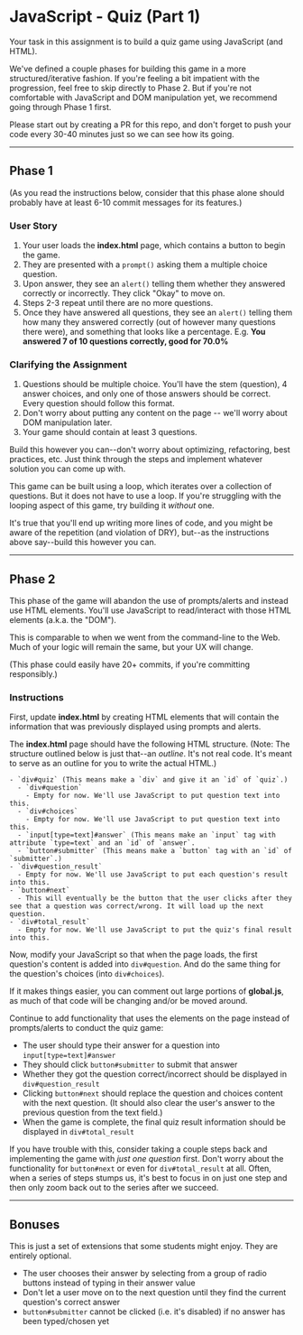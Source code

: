 # JavaScript - Quiz (Part 1)
 
Your task in this assignment is to build a quiz game using JavaScript (and HTML).

We've defined a couple phases for building this game in a more structured/iterative fashion. If you're feeling a bit impatient with the progression, feel free to skip directly to Phase 2. But if you're not comfortable with JavaScript and DOM manipulation yet, we recommend going through Phase 1 first.

Please start out by creating a PR for this repo, and don't forget to push your code every 30-40 minutes just so we can see how its going.

---

## Phase 1

(As you read the instructions below, consider that this phase alone should probably have at least 6-10 commit messages for its features.)

### User Story

1. Your user loads the **index.html** page, which contains a button to begin the game.
2. They are presented with a `prompt()` asking them a multiple choice question.
3. Upon answer, they see an `alert()` telling them whether they answered correctly or incorrectly. They click "Okay" to move on.
4. Steps 2-3 repeat until there are no more questions.
5. Once they have answered all questions, they see an `alert()` telling them how many they answered correctly (out of however many questions there were), and something that looks like a percentage. E.g. **You answered 7 of 10 questions correctly, good for 70.0%**

### Clarifying the Assignment

1. Questions should be multiple choice. You'll have the stem (question), 4 answer choices, and only one of those answers should be correct. Every question should follow this format.
2. Don't worry about putting any content on the page -- we'll worry about DOM manipulation later.
3. Your game should contain at least 3 questions.

Build this however you can--don't worry about optimizing, refactoring, best practices, etc. Just think through the steps and implement whatever solution you can come up with.

This game can be built using a loop, which iterates over a collection of questions. But it does not have to use a loop. If you're struggling with the looping aspect of this game, try building it _without_ one.

It's true that you'll end up writing more lines of code, and you might be aware of the repetition (and violation of DRY), but--as the instructions above say--build this however you can.

---

## Phase 2

This phase of the game will abandon the use of prompts/alerts and instead use HTML elements. You'll use JavaScript to read/interact with those HTML elements (a.k.a. the "DOM").

This is comparable to when we went from the command-line to the Web. Much of your logic will remain the same, but your UX will change.

(This phase could easily have 20+ commits, if you're committing responsibly.)

### Instructions

First, update **index.html** by creating HTML elements that will contain the information that was previously displayed using prompts and alerts.

The **index.html** page should have the following HTML structure. (Note: The structure outlined below is just that--an _outline_. It's not real code. It's meant to serve as an outline for you to write the actual HTML.)

```
- `div#quiz` (This means make a `div` and give it an `id` of `quiz`.)
  - `div#question`
    - Empty for now. We'll use JavaScript to put question text into this.
  - `div#choices`
    - Empty for now. We'll use JavaScript to put question text into this.
  - `input[type=text]#answer` (This means make an `input` tag with attribute `type=text` and an `id` of `answer`.
  - `button#submitter` (This means make a `button` tag with an `id` of `submitter`.)
- `div#question_result`
  - Empty for now. We'll use JavaScript to put each question's result into this.
- `button#next`
  - This will eventually be the button that the user clicks after they see that a question was correct/wrong. It will load up the next question.
- `div#total_result`
  - Empty for now. We'll use JavaScript to put the quiz's final result into this.
```

Now, modify your JavaScript so that when the page loads, the first question's content is added into `div#question`. And do the same thing for the question's choices (into `div#choices`).

If it makes things easier, you can comment out large portions of **global.js**, as much of that code will be changing and/or be moved around.

Continue to add functionality that uses the elements on the page instead of prompts/alerts to conduct the quiz game:

- The user should type their answer for a question into `input[type=text]#answer`
- They should click `button#submitter` to submit that answer
- Whether they got the question correct/incorrect should be displayed in `div#question_result`
- Clicking `button#next` should replace the question and choices content with the next question. (It should also clear the user's answer to the previous question from the text field.)
- When the game is complete, the final quiz result information should be displayed in `div#total_result`

If you have trouble with this, consider taking a couple steps back and implementing the game with _just one question_ first. Don't worry about the functionality for `button#next` or even for `div#total_result` at all. Often, when a series of steps stumps us, it's best to focus in on just one step and then only zoom back out to the series after we succeed.

---

## Bonuses

This is just a set of extensions that some students might enjoy. They are entirely optional.

- The user chooses their answer by selecting from a group of radio buttons instead of typing in their answer value
- Don't let a user move on to the next question until they find the current question's correct answer
- `button#submitter` cannot be clicked (i.e. it's disabled) if no answer has been typed/chosen yet
